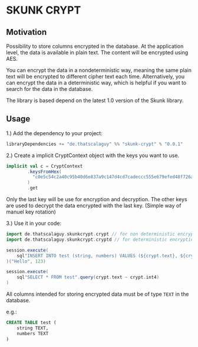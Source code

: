 # SKUNK CRYPT

## Motivation

Possibility to store columns encrypted in the database. At the application level, the data is available in plain text. The content will be encrypted using AES.

You can encrypt the data in a nondeterministic way, meaning the same plain text will be encrypted to different cipher text each time. Alternatively, you can encrypt the data in a deterministic way, which is helpful if you want to search for the data in the database.

The library is based depend on the latest 1.0 version of the Skunk library.

## Usage

1.) Add the dependency to your project:

```scala
libraryDependencies += "de.thatscalaguy" %% "skunk-crypt" % "0.0.1"
```

2.) Create a implicit CryptContext object with the keys you want to use.

```scala
implicit val c = CryptContext
        .keysFromHex(
          "c0e5c54c2a40c95b40d6e837a9c147d4cd7cadeccc555e679efed48f726a5fef"
        )
        .get
```

Only the last key will be use for encryption and decryption. The other keys are used to decrypt the data encrypted with the last key. (Simple way of manuel key rotation)

3.) Use it in your code:

```scala
import de.thatscalaguy.skunkcrypt.crypt // for non deterministic encryption
import de.thatscalaguy.skunkcrypt.cryptd // for deterministic encryption

session.execute(
    sql"INSERT INTO test (string, numbers) VALUES (${crypt.text}, ${crypt.int4})".command
)("Hello", 123)

session.execute(
    sql"SELECT * FROM test".query(crypt.text ~ crypt.int4)
)
```

All columns intended for storing encrypted data must be of type `TEXT` in the database.

e.g.:
```sql
CREATE TABLE test (
    string TEXT,
    numbers TEXT
)
```
